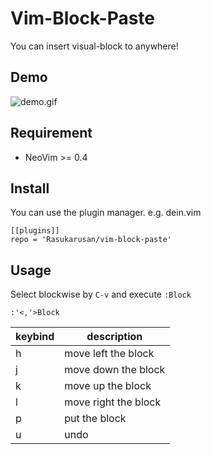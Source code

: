 Vim-Block-Paste
====

You can insert visual-block to anywhere!

## Demo
![demo.gif](https://user-images.githubusercontent.com/17779386/104421594-e63f7e00-55be-11eb-825b-5d5fd89e92db.gif)

## Requirement

- NeoVim >= 0.4

## Install

You can use the plugin manager. e.g. dein.vim
```vim
[[plugins]]
repo = 'Rasukarusan/vim-block-paste'
```

## Usage

Select blockwise by `C-v` and execute `:Block`

```vim
:'<,'>Block
```

| keybind | description |
| ------ | ------ |
| h   | move left the block  |
| j   | move down the block  |
| k   | move up the block  |
| l   | move right the block  |
| p   | put the block  |
| u   | undo  |
